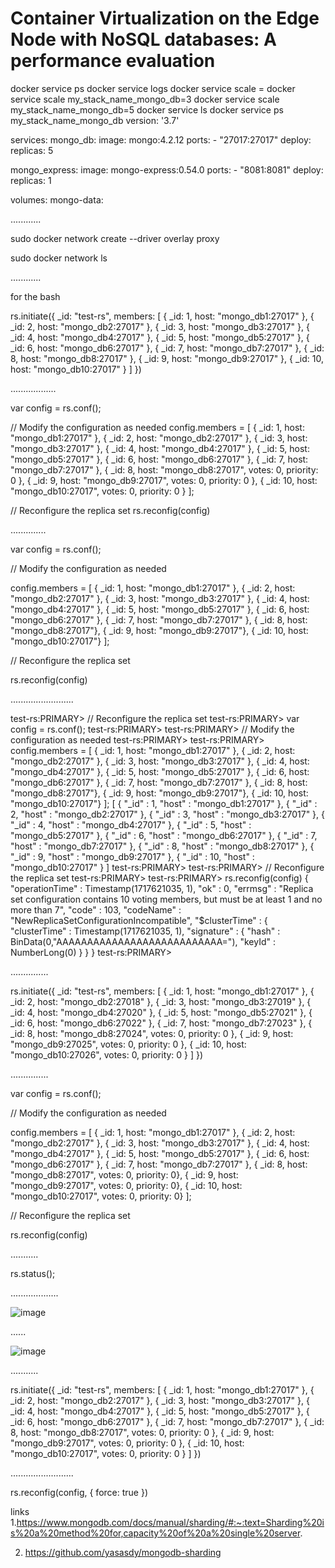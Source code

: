 # Container Virtualization on the Edge Node with NoSQL databases: A performance evaluation
docker service ps <service-name>
docker service logs <service-name>
docker service scale <service-name>=<desired-number-of-replicas>
docker service scale my_stack_name_mongo_db=3
docker service scale my_stack_name_mongo_db=5
docker service ls
docker service ps my_stack_name_mongo_db
version: '3.7'

services:
  mongo_db:
    image: mongo:4.2.12
    ports:
      - "27017:27017"
    deploy:
      replicas: 5

  mongo_express:
    image: mongo-express:0.54.0
    ports:
      - "8081:8081"
    deploy:
      replicas: 1

volumes:
  mongo-data:

  ............

sudo docker network create --driver overlay proxy

sudo docker network ls

............

for the bash 

rs.initiate({
  _id: "test-rs",
  members: [
    { _id: 1, host: "mongo_db1:27017" },
    { _id: 2, host: "mongo_db2:27017" },
    { _id: 3, host: "mongo_db3:27017" },
    { _id: 4, host: "mongo_db4:27017" },
    { _id: 5, host: "mongo_db5:27017" },
    { _id: 6, host: "mongo_db6:27017" },
    { _id: 7, host: "mongo_db7:27017" },
    { _id: 8, host: "mongo_db8:27017" },
    { _id: 9, host: "mongo_db9:27017" },
    { _id: 10, host: "mongo_db10:27017" }
  ]
})

..................

var config = rs.conf();

// Modify the configuration as needed
config.members = [
  { _id: 1, host: "mongo_db1:27017" },
  { _id: 2, host: "mongo_db2:27017" },
  { _id: 3, host: "mongo_db3:27017" },
  { _id: 4, host: "mongo_db4:27017" },
  { _id: 5, host: "mongo_db5:27017" },
  { _id: 6, host: "mongo_db6:27017" },
  { _id: 7, host: "mongo_db7:27017" },
  { _id: 8, host: "mongo_db8:27017", votes: 0, priority: 0 },
  { _id: 9, host: "mongo_db9:27017", votes: 0, priority: 0 },
  { _id: 10, host: "mongo_db10:27017", votes: 0, priority: 0 }
];

// Reconfigure the replica set
rs.reconfig(config)

..............


var config = rs.conf();


// Modify the configuration as needed

config.members = [
  { _id: 1, host: "mongo_db1:27017" },
  { _id: 2, host: "mongo_db2:27017" },
  { _id: 3, host: "mongo_db3:27017" },
  { _id: 4, host: "mongo_db4:27017" },
  { _id: 5, host: "mongo_db5:27017" },
  { _id: 6, host: "mongo_db6:27017" },
  { _id: 7, host: "mongo_db7:27017" },
  { _id: 8, host: "mongo_db8:27017"},
  { _id: 9, host: "mongo_db9:27017"},
  { _id: 10, host: "mongo_db10:27017"}
];

// Reconfigure the replica set

rs.reconfig(config)


.........................


test-rs:PRIMARY> // Reconfigure the replica set
test-rs:PRIMARY> var config = rs.conf();
test-rs:PRIMARY>
test-rs:PRIMARY> // Modify the configuration as needed
test-rs:PRIMARY>
test-rs:PRIMARY> config.members = [ { _id: 1, host: "mongo_db1:27017" }, { _id: 2, host: "mongo_db2:27017" }, { _id: 3, host: "mongo_db3:27017" }, { _id: 4, host: "mongo_db4:27017" }, { _id: 5, host: "mongo_db5:27017" }, { _id: 6, host: "mongo_db6:27017" }, { _id: 7, host: "mongo_db7:27017" }, { _id: 8, host: "mongo_db8:27017"}, { _id: 9, host: "mongo_db9:27017"}, { _id: 10, host: "mongo_db10:27017"} ];
[
        {
                "_id" : 1,
                "host" : "mongo_db1:27017"
        },
        {
                "_id" : 2,
                "host" : "mongo_db2:27017"
        },
        {
                "_id" : 3,
                "host" : "mongo_db3:27017"
        },
        {
                "_id" : 4,
                "host" : "mongo_db4:27017"
        },
        {
                "_id" : 5,
                "host" : "mongo_db5:27017"
        },
        {
                "_id" : 6,
                "host" : "mongo_db6:27017"
        },
        {
                "_id" : 7,
                "host" : "mongo_db7:27017"
        },
        {
                "_id" : 8,
                "host" : "mongo_db8:27017"
        },
        {
                "_id" : 9,
                "host" : "mongo_db9:27017"
        },
        {
                "_id" : 10,
                "host" : "mongo_db10:27017"
        }
]
test-rs:PRIMARY>
test-rs:PRIMARY> // Reconfigure the replica set
test-rs:PRIMARY>
test-rs:PRIMARY> rs.reconfig(config)
{
        "operationTime" : Timestamp(1717621035, 1),
        "ok" : 0,
        "errmsg" : "Replica set configuration contains 10 voting members, but must be at least 1 and no more than 7",
        "code" : 103,
        "codeName" : "NewReplicaSetConfigurationIncompatible",
        "$clusterTime" : {
                "clusterTime" : Timestamp(1717621035, 1),
                "signature" : {
                        "hash" : BinData(0,"AAAAAAAAAAAAAAAAAAAAAAAAAAA="),
                        "keyId" : NumberLong(0)
                }
        }
}
test-rs:PRIMARY>

...............

rs.initiate({
  _id: "test-rs",
  members: [
    { _id: 1, host: "mongo_db1:27017" },
    { _id: 2, host: "mongo_db2:27018" },
    { _id: 3, host: "mongo_db3:27019" },
    { _id: 4, host: "mongo_db4:27020" },
    { _id: 5, host: "mongo_db5:27021" },
    { _id: 6, host: "mongo_db6:27022" },
    { _id: 7, host: "mongo_db7:27023" },
    { _id: 8, host: "mongo_db8:27024", votes: 0, priority: 0 },
    { _id: 9, host: "mongo_db9:27025", votes: 0, priority: 0 },
    { _id: 10, host: "mongo_db10:27026", votes: 0, priority: 0 }
  ]
})

...............

var config = rs.conf();

// Modify the configuration as needed

config.members = [ { _id: 1, host: "mongo_db1:27017" }, { _id: 2, host: "mongo_db2:27017" }, { _id: 3, host: "mongo_db3:27017" }, { _id: 4, host: "mongo_db4:27017" }, { _id: 5, host: "mongo_db5:27017" }, { _id: 6, host: "mongo_db6:27017" }, { _id: 7, host: "mongo_db7:27017" }, { _id: 8, host: "mongo_db8:27017", votes: 0, priority: 0}, { _id: 9, host: "mongo_db9:27017", votes: 0, priority: 0}, { _id: 10, host: "mongo_db10:27017", votes: 0, priority: 0} ];

// Reconfigure the replica set

rs.reconfig(config)

...........

rs.status();

...................



![image](https://github.com/SaraDanaKablTalabani/master_thesis/assets/101463904/3cc0420b-a0a5-4ac7-ac96-0c7bd93ca242)



......

![image](https://github.com/SaraDanaKablTalabani/master_thesis/assets/101463904/1bae7ac2-dc38-453b-8361-0b6ddc2cee47)

...........

rs.initiate({
  _id: "test-rs",
  members: [
    { _id: 1, host: "mongo_db1:27017" },
    { _id: 2, host: "mongo_db2:27017" },
    { _id: 3, host: "mongo_db3:27017" },
    { _id: 4, host: "mongo_db4:27017" },
    { _id: 5, host: "mongo_db5:27017" },
    { _id: 6, host: "mongo_db6:27017" },
    { _id: 7, host: "mongo_db7:27017" },
    { _id: 8, host: "mongo_db8:27017", votes: 0, priority: 0 },
    { _id: 9, host: "mongo_db9:27017", votes: 0, priority: 0 },
    { _id: 10, host: "mongo_db10:27017", votes: 0, priority: 0 }
  ]
})

.........................

rs.reconfig(config, { force: true })

links
1.https://www.mongodb.com/docs/manual/sharding/#:~:text=Sharding%20is%20a%20method%20for,capacity%20of%20a%20single%20server.

2. https://github.com/yasasdy/mongodb-sharding 










  
